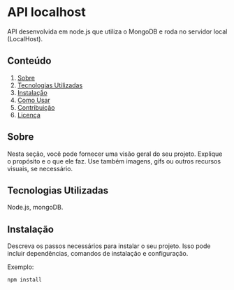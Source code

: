# API localhost

API desenvolvida em node.js que utiliza o MongoDB e roda no servidor local (LocalHost).

## Conteúdo

1. [Sobre](#sobre)
2. [Tecnologias Utilizadas](#tecnologias-utilizadas)
3. [Instalação](#instalação)
4. [Como Usar](#como-usar)
5. [Contribuição](#contribuição)
6. [Licença](#licença)

## Sobre

Nesta seção, você pode fornecer uma visão geral do seu projeto. Explique o propósito e o que ele faz. Use também imagens, gifs ou outros recursos visuais, se necessário.

## Tecnologias Utilizadas

Node.js, mongoDB.

## Instalação

Descreva os passos necessários para instalar o seu projeto. Isso pode incluir dependências, comandos de instalação e configuração.

Exemplo:

```bash
npm install
